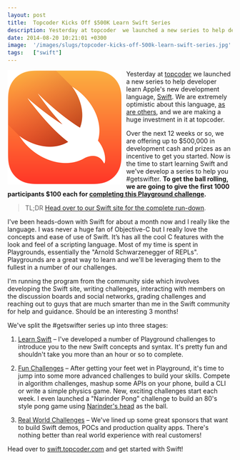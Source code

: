 ```yaml
---
layout: post
title:  Topcoder Kicks Off $500K Learn Swift Series
description: Yesterday at topcoder  we launched a new series to help developer learn Apples new development language, Swift . We are extremely optimistic about this language, as are others , and we are making a huge investment in it at topcoder. Over the next 12 weeks or so, we are offering up to $500,000 in development cash and prizes as an incentive to get you started. Now is the time to start learning Swift and weve develop a series to help you #getswifter. To get the ball rolling, we are going to give th
date: 2014-08-20 10:21:01 +0300
image:  '/images/slugs/topcoder-kicks-off-500k-learn-swift-series.jpg'
tags:   ["swift"]
---
```

<img src="images/Apple_Swift_Logo.png" align="left" style="padding-right:10px">
<p>Yesterday at <a href="http://swift.topcoder.com">topcoder</a> we launched a new series to help developer learn Apple's new development language, <a href="https://developer.apple.com/swift/">Swift</a>. We are extremely optimistic about this language, <a href="http://www.wired.com/2014/07/apple-swift/">as are others</a>, and we are making a huge investment in it at topcoder.</p>
<p>Over the next 12 weeks or so, we are offering up to $500,000 in development cash and prizes as an incentive to get you started. Now is the time to start learning Swift and we've develop a series to help you #getswifter. <strong>To get the ball rolling, we are going to give the first 1000 participants $100 each for <a href="http://www.topcoder.com/challenge-details/30045145/?type=develop">completing this Playground challenge</a>.</strong></p>
<blockquote>
<p>TL;DR <a href="http://swift.topcoder.com">Head over to our Swift site for the complete run-down</a>.</p>
</blockquote>
<p>I've been heads-down with Swift for about a month now and I really like the language. I was never a huge fan of Objective-C but I really love the concepts and ease of use of Swift. It’s has all the cool C features with the look and feel of a scripting language. Most of my time is spent in Playgrounds, essentially the "Arnold Schwarzenegger of REPLs". Playgrounds are a great way to learn and we'll be leveraging them to the fullest in a number of our challenges.</p>
<p>I'm running the program from the community side which involves developing the Swift site, writing challenges, interacting with members on the discussion boards and social networks, grading challenges and reaching out to guys that are much smarter than me in the Swift community for help and guidance. Should be an interesting 3 months!</p>
<p>We've split the #getswifter series up into three stages:</p>
<ol>
<li>
<p><a href="http://swift.topcoder.com/learn-swift/">Learn Swift</a> – I've developed a number of Playground challenges to introduce you to the new Swift concepts and syntax. It's pretty fun and shouldn't take you more than an hour or so to complete.</p>
</li>
<li>
<p><a href="http://swift.topcoder.com/fun-challenges/">Fun Challenges</a> – After getting your feet wet in Playground, it's time to jump into some more advanced challenges to build your skills. Compete in algorithm challenges, mashup some APIs on your phone, build a CLI or write a simple physics game. New, exciting challenges start each week. I even launched a "Narinder Pong" challenge to build an 80's style pong game using <a href="http://appirio.com/wp-content/uploads/2013/07/Exec_nsingh.png">Narinder's head</a> as the ball.</p>
</li>
<li>
<p><a href="http://swift.topcoder.com/real-world-challenges/">Real World Challenges</a> – We've lined up some great sponsors that want to build Swift demos, POCs and production quality apps. There's nothing better than real world experience with real customers!</p>
</li>
</ol>
<p>Head over to <a href="swift.topcoder.com">swift.topcoder.com</a> and get started with Swift!</p>

